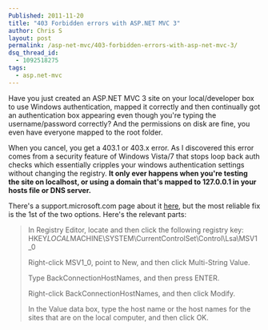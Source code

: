```yaml
---
Published: 2011-11-20
title: "403 Forbidden errors with ASP.NET MVC 3"
author: Chris S
layout: post
permalink: /asp-net-mvc/403-forbidden-errors-with-asp-net-mvc-3/
dsq_thread_id:
  - 1092518275
tags:
  - asp.net-mvc
---
```

Have you just created an ASP.NET MVC 3 site on your local/developer box to use Windows authentication, mapped it correctly and then continually got an authentication box appearing even though you're typing the username/password correctly? And the permissions on disk are fine, you even have everyone mapped to the root folder.

When you cancel, you get a 403.1 or 403.x error. As I discovered this error comes from a security feature of Windows Vista/7 that stops loop back auth checks which essentially cripples your windows authentication settings without changing the registry. **It only ever happens when you're testing the site on localhost, or using a domain that's mapped to 127.0.0.1 in your hosts file or DNS server.**

There's a support.microsoft.com page about it [here][1], but the most reliable fix is the 1st of the two options. Here's the relevant parts:

<!--more-->

> In Registry Editor, locate and then click the following registry key:  
> HKEY*LOCAL*MACHINE\SYSTEM\CurrentControlSet\Control\Lsa\MSV1_0
> 
> Right-click MSV1_0, point to New, and then click Multi-String Value.
> 
> Type BackConnectionHostNames, and then press ENTER.
> 
> Right-click BackConnectionHostNames, and then click Modify.
> 
> In the Value data box, type the host name or the host names for the sites that are on the local computer, and then click OK.

 [1]: http://support.microsoft.com/kb/896861